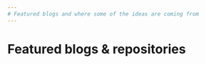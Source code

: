 ```yaml
---
# Featured blogs and where some of the ideas are coming from
---
```


# Featured blogs & repositories
